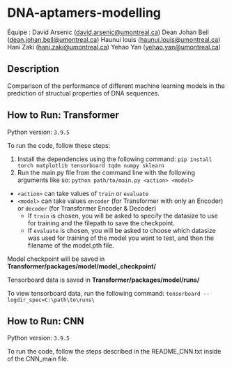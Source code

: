 # DNA-aptamers-modelling

Équipe :
David Arsenic (david.arsenic@umontreal.ca) 
Dean Johan Bell (dean.johan.bell@umontreal.ca) 
Haunui louis (haunui.louis@umontreal.ca) 
Hani Zaki (hani.zaki@umontreal.ca) 
Yehao Yan (yehao.yan@umontreal.ca)

## Description

Comparison of the performance of different machine learning models in the prediction of structual properties of DNA sequences.

## How to Run: Transformer
Python version: `3.9.5`

To run the code, follow these steps:

1. Install the dependencies using the following command: `pip install torch matplotlib tensorboard tqdm numpy sklearn`
2. Run the main.py file from the command line with the following arguments like so: `python path/to/main.py <action> <model>`
  - `<action>` can take values of `train` or `evaluate`
  - `<model>` can take values `encoder` (for Transformer with only an Encoder) or `decoder` (for Transformer Encoder & Decoder)
    - If `train` is chosen, you will be asked to specify the datasize to use for training and the filepath to save the checkpoint.
    - If `evaluate` is chosen, you will be asked to choose which datasize was used for training of the model you want to test, and then the filename of the model.pth file.

Model checkpoint will be saved in **Transformer/packages/model/model_checkpoint/**

Tensorboard data is saved in **Transformer/packages/model/runs/**

To view tensorboard data, run the following command: `tensorboard --logdir_spec=C:\path\to\runs\`

## How to Run: CNN
Python version: `3.9.5`

To run the code, follow the steps described in the README_CNN.txt inside of the CNN_main file.
